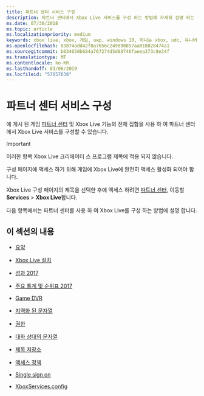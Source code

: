 ```yaml
---
title: 파트너 센터 서비스 구성
description: 파트너 센터에서 Xbox Live 서비스를 구성 하는 방법에 자세히 설명 하는 항목에 링크를 제공 합니다.
ms.date: 07/30/2018
ms.topic: article
ms.localizationpriority: medium
keywords: xbox live, xbox, 게임, uwp, windows 10, 하나는 xbox, udc, 유니버설 개발자 센터
ms.openlocfilehash: 83874add42f0a7656c249890857aa018028474a1
ms.sourcegitcommit: b034650b684a767274d5d88746faeea373c8e34f
ms.translationtype: MT
ms.contentlocale: ko-KR
ms.lasthandoff: 03/06/2019
ms.locfileid: "57657638"
---
```

# <a name="partner-center-service-configuration"></a>파트너 센터 서비스 구성

에 게시 된 게임 [파트너 센터](https://partner.microsoft.com/dashboard) 및 Xbox Live 기능의 전체 집합을 사용 하 여 파트너 센터에서 Xbox Live 서비스를 구성할 수 있습니다.

> [!IMPORTANT]
> 이러한 항목 Xbox Live 크리에이터 스 프로그램 제목에 적용 되지 않습니다.

구성 페이지에 액세스 하기 위해 게임에 Xbox Live에 완전히 액세스 활성화 되어야 합니다.

Xbox Live 구성 페이지의 제목을 선택한 후에 액세스 하려면 [파트너 센터](https://partner.microsoft.com/dashboard), 이동할 **Services** > **Xbox Live**합니다.


다음 항목에서는 파트너 센터를 사용 하 여 Xbox Live를 구성 하는 방법에 설명 합니다.

## <a name="in-this-section"></a>이 섹션의 내용

* [요약](dev-center/summary.md)

* [Xbox Live 설치](dev-center/xbox-live-setup.md)

* [성과 2017](dev-center/achievements-in-udc.md)

* [주요 통계 및 순위표 2017](dev-center/featured-stats-and-leaderboards.md)

* [Game DVR](dev-center/game-dvr.md)

* [지역화 된 문자열](dev-center/localized-strings.md)

* [권한](dev-center/privileges.md)

* [대화 상대의 문자열](dev-center/rich-presence-configuration.md)

* [제목 저장소](dev-center/title-storage.md)

* [액세스 정책](dev-center/access-policies-udc.md)

* [Single sign on](dev-center/single-sign-on.md)

* [XboxServices.config](../xboxservices-config.md)